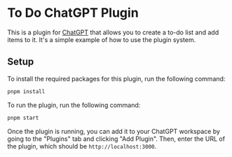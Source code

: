 # To Do ChatGPT Plugin

This is a plugin for [ChatGPT](https://chat.openai.com) that allows you to create a to-do list and add items to it. It's a simple example of how to use the plugin system.

## Setup

To install the required packages for this plugin, run the following command:

```bash
pnpm install
```

To run the plugin, run the following command:

```bash
pnpm start
```

Once the plugin is running, you can add it to your ChatGPT workspace by going to the "Plugins" tab and clicking "Add Plugin". Then, enter the URL of the plugin, which should be `http://localhost:3000`.
